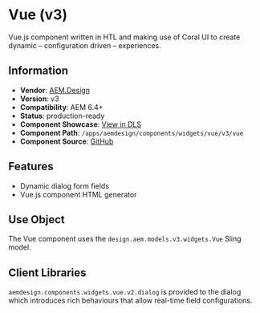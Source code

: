 <!--
Copyright 2020 AEM.Design

Licensed under the Apache License, Version 2.0 (the "License");
you may not use this file except in compliance with the License.
You may obtain a copy of the License at

    http://www.apache.org/licenses/LICENSE-2.0

Unless required by applicable law or agreed to in writing, software
distributed under the License is distributed on an "AS IS" BASIS,
WITHOUT WARRANTIES OR CONDITIONS OF ANY KIND, either express or implied.
See the License for the specific language governing permissions and
limitations under the License.
-->
Vue (v3)
============

Vue.js component written in HTL and making use of Coral UI to create dynamic – configuration driven – experiences.

## Information
* **Vendor**: [AEM.Design](http://aem.design)
* **Version**: v3
* **Compatibility**: AEM 6.4+
* **Status**: production-ready
* **Component Showcase**: [View in DLS](http://localhost:4502/content/aemdesign-showcase/au/en/dls/components/widgets.html?wcmmode=disabled)
* **Component Path**: `/apps/aemdesign/components/widgets/vue/v3/vue`
* **Component Source**: [GitHub](https://github.com/aem-design/aemdesign-aem-core/tree/master/aemdesign-aem-common/src/main/content/jcr_root/apps/aemdesign/components/widgets/vue/v3/vue)

## Features
- Dynamic dialog form fields
- Vue.js component HTML generator

## Use Object
The Vue component uses the `design.aem.models.v3.widgets.Vue` Sling model.

## Client Libraries
`aemdesign.components.widgets.vue.v2.dialog` is provided to the dialog which introduces rich behaviours that allow real-time field configurations.
